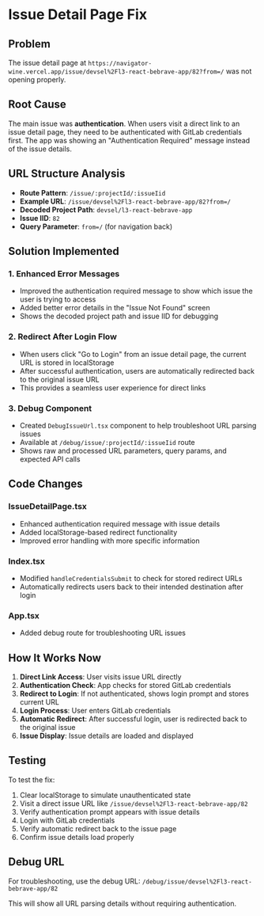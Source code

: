 # Issue Detail Page Fix

## Problem
The issue detail page at `https://navigator-wine.vercel.app/issue/devsel%2Fl3-react-bebrave-app/82?from=/` was not opening properly.

## Root Cause
The main issue was **authentication**. When users visit a direct link to an issue detail page, they need to be authenticated with GitLab credentials first. The app was showing an "Authentication Required" message instead of the issue details.

## URL Structure Analysis
- **Route Pattern**: `/issue/:projectId/:issueIid`
- **Example URL**: `/issue/devsel%2Fl3-react-bebrave-app/82?from=/`
- **Decoded Project Path**: `devsel/l3-react-bebrave-app`
- **Issue IID**: `82`
- **Query Parameter**: `from=/` (for navigation back)

## Solution Implemented

### 1. Enhanced Error Messages
- Improved the authentication required message to show which issue the user is trying to access
- Added better error details in the "Issue Not Found" screen
- Shows the decoded project path and issue IID for debugging

### 2. Redirect After Login Flow
- When users click "Go to Login" from an issue detail page, the current URL is stored in localStorage
- After successful authentication, users are automatically redirected back to the original issue URL
- This provides a seamless user experience for direct links

### 3. Debug Component
- Created `DebugIssueUrl.tsx` component to help troubleshoot URL parsing issues
- Available at `/debug/issue/:projectId/:issueIid` route
- Shows raw and processed URL parameters, query params, and expected API calls

## Code Changes

### IssueDetailPage.tsx
- Enhanced authentication required message with issue details
- Added localStorage-based redirect functionality
- Improved error handling with more specific information

### Index.tsx
- Modified `handleCredentialsSubmit` to check for stored redirect URLs
- Automatically redirects users back to their intended destination after login

### App.tsx
- Added debug route for troubleshooting URL issues

## How It Works Now

1. **Direct Link Access**: User visits issue URL directly
2. **Authentication Check**: App checks for stored GitLab credentials
3. **Redirect to Login**: If not authenticated, shows login prompt and stores current URL
4. **Login Process**: User enters GitLab credentials
5. **Automatic Redirect**: After successful login, user is redirected back to the original issue
6. **Issue Display**: Issue details are loaded and displayed

## Testing

To test the fix:
1. Clear localStorage to simulate unauthenticated state
2. Visit a direct issue URL like `/issue/devsel%2Fl3-react-bebrave-app/82`
3. Verify authentication prompt appears with issue details
4. Login with GitLab credentials
5. Verify automatic redirect back to the issue page
6. Confirm issue details load properly

## Debug URL

For troubleshooting, use the debug URL:
`/debug/issue/devsel%2Fl3-react-bebrave-app/82`

This will show all URL parsing details without requiring authentication.
